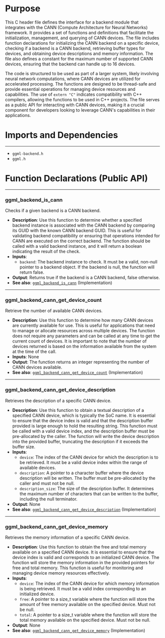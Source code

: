 # Purpose
This C header file defines the interface for a backend module that integrates with the CANN (Compute Architecture for Neural Networks) framework. It provides a set of functions and definitions that facilitate the initialization, management, and querying of CANN devices. The file includes function declarations for initializing the CANN backend on a specific device, checking if a backend is a CANN backend, retrieving buffer types for devices, and obtaining device descriptions and memory information. The file also defines a constant for the maximum number of supported CANN devices, ensuring that the backend can handle up to 16 devices.

The code is structured to be used as part of a larger system, likely involving neural network computations, where CANN devices are utilized for accelerated processing. The functions are designed to be thread-safe and provide essential operations for managing device resources and capabilities. The use of `extern "C"` indicates compatibility with C++ compilers, allowing the functions to be used in C++ projects. The file serves as a public API for interacting with CANN devices, making it a crucial component for developers looking to leverage CANN's capabilities in their applications.
# Imports and Dependencies

---
- `ggml-backend.h`
- `ggml.h`


# Function Declarations (Public API)

---
### ggml\_backend\_is\_cann<!-- {{#callable_declaration:ggml_backend_is_cann}} -->
Checks if a given backend is a CANN backend.
- **Description**: Use this function to determine whether a specified backend instance is associated with the CANN backend by comparing its GUID with the known CANN backend GUID. This is useful for validating backend compatibility or ensuring that operations intended for CANN are executed on the correct backend. The function should be called with a valid backend instance, and it will return a boolean indicating the result of the check.
- **Inputs**:
    - `backend`: The backend instance to check. It must be a valid, non-null pointer to a backend object. If the backend is null, the function will return false.
- **Output**: Returns true if the backend is a CANN backend, false otherwise.
- **See also**: [`ggml_backend_is_cann`](../src/ggml-cann/ggml-cann.cpp.driver.md#ggml_backend_is_cann)  (Implementation)


---
### ggml\_backend\_cann\_get\_device\_count<!-- {{#callable_declaration:ggml_backend_cann_get_device_count}} -->
Retrieve the number of available CANN devices.
- **Description**: Use this function to determine how many CANN devices are currently available for use. This is useful for applications that need to manage or allocate resources across multiple devices. The function does not require any parameters and can be called at any time to get the current count of devices. It is important to note that the number of devices returned is based on the information available from the system at the time of the call.
- **Inputs**: None
- **Output**: The function returns an integer representing the number of CANN devices available.
- **See also**: [`ggml_backend_cann_get_device_count`](../src/ggml-cann/ggml-cann.cpp.driver.md#ggml_backend_cann_get_device_count)  (Implementation)


---
### ggml\_backend\_cann\_get\_device\_description<!-- {{#callable_declaration:ggml_backend_cann_get_device_description}} -->
Retrieves the description of a specific CANN device.
- **Description**: Use this function to obtain a textual description of a specified CANN device, which is typically the SoC name. It is essential to ensure that the device index is valid and that the description buffer provided is large enough to hold the resulting string. This function must be called with a valid device index, and the description buffer must be pre-allocated by the caller. The function will write the device description into the provided buffer, truncating the description if it exceeds the buffer size.
- **Inputs**:
    - `device`: The index of the CANN device for which the description is to be retrieved. It must be a valid device index within the range of available devices.
    - `description`: A pointer to a character buffer where the device description will be written. The buffer must be pre-allocated by the caller and must not be null.
    - `description_size`: The size of the description buffer. It determines the maximum number of characters that can be written to the buffer, including the null terminator.
- **Output**: None
- **See also**: [`ggml_backend_cann_get_device_description`](../src/ggml-cann/ggml-cann.cpp.driver.md#ggml_backend_cann_get_device_description)  (Implementation)


---
### ggml\_backend\_cann\_get\_device\_memory<!-- {{#callable_declaration:ggml_backend_cann_get_device_memory}} -->
Retrieves the memory information of a specific CANN device.
- **Description**: Use this function to obtain the free and total memory available on a specified CANN device. It is essential to ensure that the device index is valid and corresponds to an initialized CANN device. The function will store the memory information in the provided pointers for free and total memory. This function is useful for monitoring and managing device memory resources effectively.
- **Inputs**:
    - `device`: The index of the CANN device for which memory information is being retrieved. It must be a valid index corresponding to an initialized device.
    - `free`: A pointer to a size_t variable where the function will store the amount of free memory available on the specified device. Must not be null.
    - `total`: A pointer to a size_t variable where the function will store the total memory available on the specified device. Must not be null.
- **Output**: None
- **See also**: [`ggml_backend_cann_get_device_memory`](../src/ggml-cann/ggml-cann.cpp.driver.md#ggml_backend_cann_get_device_memory)  (Implementation)



